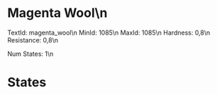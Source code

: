 # Magenta Wool\n
TextId: magenta_wool\n
MinId: 1085\n
MaxId: 1085\n
Hardness: 0,8\n
Resistance: 0,8\n

Num States: 1\n
# States
```

```